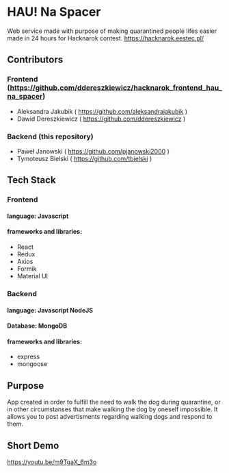 # HAU! Na Spacer

Web service made with purpose of making quarantined people lifes easier made in 24 hours for Hacknarok contest. https://hacknarok.eestec.pl/

## Contributors

### Frontend (https://github.com/ddereszkiewicz/hacknarok_frontend_hau_na_spacer)
- Aleksandra Jakubik ( https://github.com/aleksandrajakubik )
- Dawid Dereszkiewicz ( https://github.com/ddereszkiewicz )

### Backend (this repository)
- Paweł Janowski ( https://github.com/pjanowski2000 )
- Tymoteusz Bielski ( https://github.com/tbielski )

## Tech Stack
### Frontend
#### language: Javascript
#### frameworks and libraries:
- React
- Redux
- Axios
- Formik
- Material UI
### Backend
#### language: Javascript NodeJS
#### Database: MongoDB
#### frameworks and libraries:
- express
- mongoose
## Purpose

App created in order to fulfill the need to walk the dog during quarantine, or in other circumstanses that make walking the dog by oneself impossible. It allows you to post advertisments regarding walking dogs and respond to them. 
## Short Demo
https://youtu.be/m9TgaX_6m3o
